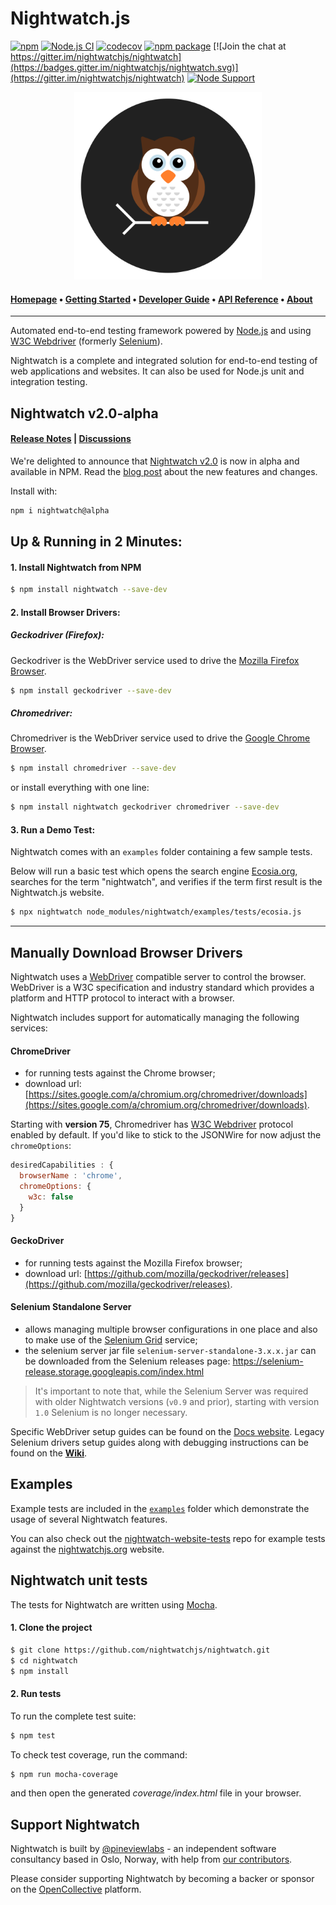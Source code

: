 # Nightwatch.js

[![npm](https://img.shields.io/npm/v/nightwatch.svg)](https://www.npmjs.com/package/nightwatch)
[![Node.js CI](https://github.com/nightwatchjs/nightwatch/actions/workflows/build-node.yaml/badge.svg?branch=main)](https://github.com/nightwatchjs/nightwatch/actions/workflows/build-node.yaml)
[![codecov](https://codecov.io/gh/nightwatchjs/nightwatch/branch/main/graph/badge.svg?token=MSObyfECEh)](https://codecov.io/gh/nightwatchjs/nightwatch)
[![npm package](https://img.shields.io/npm/dm/nightwatch.svg)](https://www.npmjs.com/package/nightwatch)
[![Join the chat at https://gitter.im/nightwatchjs/nightwatch](https://badges.gitter.im/nightwatchjs/nightwatch.svg)](https://gitter.im/nightwatchjs/nightwatch)
[![Node Support](https://img.shields.io/badge/node-%3E0.10.x-brightgreen.svg)](https://github.com/nightwatchjs/nightwatch/blob/27a855a2ec0c2008073708d5a2286c2819584fdc/.github/workflows/build-node.yaml#L19)


<p align="center">
  <img alt="Nightwatch.js Schematic Logo" src=".github/assets/nightwatch-logo.svg" width=300 />
</p>

#### [Homepage](https://nightwatchjs.org) &bullet; [Getting Started](https://nightwatchjs.org/gettingstarted) &bullet; [Developer Guide](https://nightwatchjs.org/guide) &bullet; [API Reference](https://nightwatchjs.org/api) &bullet; [About](https://nightwatchjs.org/about)

***
Automated end-to-end testing framework powered by [Node.js](http://nodejs.org/) and using [W3C Webdriver](https://www.w3.org/TR/webdriver/) (formerly [Selenium](https://github.com/SeleniumHQ/selenium/wiki/JsonWireProtocol)).

Nightwatch is a complete and integrated solution for end-to-end testing of web applications and websites. It can also be used for Node.js unit and integration testing. 

## Nightwatch v2.0-alpha

#### [Release Notes](https://github.com/nightwatchjs/nightwatch/releases/tag/v2.0.0-alpha.4) | [Discussions](https://github.com/nightwatchjs/nightwatch/discussions)

We're delighted to announce that [Nightwatch v2.0](https://github.com/nightwatchjs/nightwatch/releases/tag/v2.0.0-alpha.4) is now in alpha and available in NPM. Read the [blog post](https://nightwatchjs.org/blog/nightwatch-v2-alpha-is-released.html) about the new features and changes.

Install with: 
```sh
npm i nightwatch@alpha
```

## Up &amp; Running in 2 Minutes:

#### 1. Install Nightwatch from NPM

```sh
$ npm install nightwatch --save-dev
```

#### 2. Install Browser Drivers:

##### Geckodriver (Firefox):
Geckodriver is the WebDriver service used to drive the [Mozilla Firefox Browser](https://www.mozilla.org/en-US/firefox/new/).

```sh
$ npm install geckodriver --save-dev
```

##### Chromedriver:
Chromedriver is the WebDriver service used to drive the [Google Chrome Browser](https://www.google.com/chrome/).
```sh
$ npm install chromedriver --save-dev
```

or install everything with one line:

```sh
$ npm install nightwatch geckodriver chromedriver --save-dev
```

#### 3. Run a Demo Test:

Nightwatch comes with an `examples` folder containing a few sample tests.

Below will run a basic test which opens the search engine [Ecosia.org](https://ecosia.org), searches for the term "nightwatch", and verifies if the term first result is the Nightwatch.js website.

```sh
$ npx nightwatch node_modules/nightwatch/examples/tests/ecosia.js
```

---

## Manually Download Browser Drivers

Nightwatch uses a [WebDriver](https://www.w3.org/TR/webdriver/) compatible server to control the browser. WebDriver is a W3C specification and industry standard which provides a platform and HTTP protocol to interact with a browser.
   
Nightwatch includes support for automatically managing the following services:
#### ChromeDriver 
- for running tests against the Chrome browser;
- download url: [https://sites.google.com/a/chromium.org/chromedriver/downloads](https://sites.google.com/a/chromium.org/chromedriver/downloads).

Starting with __version 75__, Chromedriver has [W3C Webdriver](https://www.w3.org/TR/webdriver1) protocol enabled by default. If you'd like to stick to the JSONWire for now adjust the `chromeOptions`:
```js
desiredCapabilities : {
  browserName : 'chrome',
  chromeOptions: {
    w3c: false
  }
}
```

#### GeckoDriver
- for running tests against the Mozilla Firefox browser;
- download url: [https://github.com/mozilla/geckodriver/releases](https://github.com/mozilla/geckodriver/releases).
 
#### Selenium Standalone Server 
- allows managing multiple browser configurations in one place and also to make use of the [Selenium Grid](https://github.com/SeleniumHQ/selenium/wiki/Grid2) service;
- the selenium server jar file `selenium-server-standalone-3.x.x.jar` can be downloaded from the Selenium releases page: https://selenium-release.storage.googleapis.com/index.html

> It's important to note that, while the Selenium Server was required with older Nightwatch versions (`v0.9` and prior), starting with version `1.0` Selenium is no longer necessary.

Specific WebDriver setup guides can be found on the [Docs website](https://nightwatchjs.org/gettingstarted/browser-drivers-setup/). Legacy Selenium drivers setup guides along with debugging instructions can be found on the [**Wiki**](https://github.com/nightwatchjs/nightwatch/wiki).

## Examples
Example tests are included in the [`examples`](https://github.com/nightwatchjs/nightwatch/tree/main/examples) folder which demonstrate the usage of several Nightwatch features. 

You can also check out the [nightwatch-website-tests](https://github.com/nightwatchjs/nightwatch-website-tests) repo for example tests against the [nightwatchjs.org](https://nightwatchjs.org) website.

## Nightwatch unit tests
The tests for Nightwatch are written using [Mocha](http://mochajs.org/).

#### 1. Clone the project
```sh
$ git clone https://github.com/nightwatchjs/nightwatch.git
$ cd nightwatch
$ npm install
```

#### 2. Run tests
To run the complete test suite:

```sh
$ npm test
```

To check test coverage, run the command:

```sh
$ npm run mocha-coverage
```
and then open the generated _coverage/index.html_ file in your browser.

## Support Nightwatch
Nightwatch is built by [@pineviewlabs](https://github.com/pineviewlabs/) - an independent software consultancy based in Oslo, Norway, with help from [our contributors](https://github.com/nightwatchjs/nightwatch/graphs/contributors). 

Please consider supporting Nightwatch by becoming a backer or sponsor on the [OpenCollective](https://opencollective.com/nightwatch/) platform.
